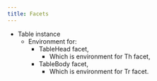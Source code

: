 ```yaml
---
title: Facets
---
```


* Table instance
    * Environment for:
        * TableHead facet,
            * Which is environment for Th facet,
        * TableBody facet,
            * Which is environment for Tr facet.
